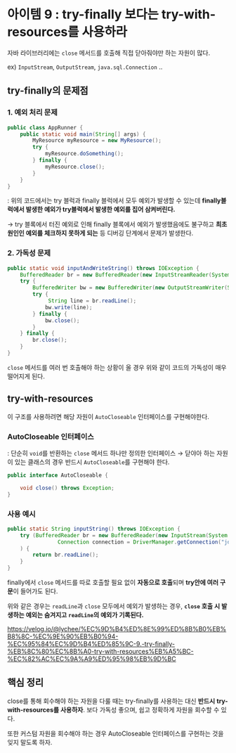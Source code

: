 # 아이템 9 : try-finally 보다는 try-with-resources를 사용하라

자바 라이브러리에는 `close` 메서드를 호출해 직접 닫아줘야만 하는 자원이 많다.

ex) `InputStream`, `OutputStream`, `java.sql.Connection` .. 

## try-finally의 문제점

### 1. 예외 처리 문제

```java
public class AppRunner {
	public static void main(String[] args) {
		MyResource myResource = new MyResource();
		try {
			myResource.doSomething();
		} finally {
			myResource.close();
		}
	}
}
```

: 위의 코드에서는 try 블럭과 finally 블럭에서 모두 예외가 발생할 수 있는데 **finally블럭에서 발생한 예외가 try블럭에서 발생한 예외를 집어 삼켜버린다.**

→  try 블록에서 터진 예외로 인해 finally 블록에서 예외가 발생했음에도 불구하고 **최초 원인인 예외를 체크하지 못하게 되는** 등 디버깅 단계에서 문제가 발생한다.

### 2. 가독성 문제

```java
public static void inputAndWriteString() throws IOException {
    BufferedReader br = new BufferedReader(new InputStreamReader(System.in));
    try {
        BufferedWriter bw = new BufferedWriter(new OutputStreamWriter(System.out));
        try {
             String line = br.readLine();
            bw.write(line);
        } finally {
            bw.close();
        }
    } finally {
        br.close();
    }
}
```

`close` 메서드를 여러 번 호출해야 하는 상황이 올 경우 위와 같이 코드의 가독성이 매우 떨어지게 된다.

## try-with-resources

이 구조를 사용하려면 해당 자원이 `AutoCloseable` 인터페이스를 구현해야한다.

### AutoCloseable 인터페이스

: 단순히 `void`를 반환하는 `close` 메서드 하나만 정의한 인터페이스
→ 닫야아 하는 자원이 있는 클래스의 경우  반드시 `AutoCloseable`를 구현해야 한다.

```java
public interface AutoCloseable {

    void close() throws Exception;
}
```

### 사용 예시

```java
public static String inputString() throws IOException {
    try (BufferedReader br = new BufferedReader(new InputStream(System.in))
			    Connection connection = DriverManager.getConnection("jdbc:mysql://localhost:3306/mydb", "user", "password")
    ) {
        return br.readLine();
    }
}
```

finally에서 `close` 메서드를 따로 호출할 필요 없이 **자동으로 호출**되며 **try안에 여러 구문**이 들어가도 된다.

위와 같은 경우는 `readLine`과 `close` 모두에서 예외가 발생하는 경우, **`close` 호출 시 발생하는 예외는 숨겨지고 `readLine`의 예외가 기록된다.**

https://velog.io/@lychee/%EC%9D%B4%ED%8E%99%ED%8B%B0%EB%B8%8C-%EC%9E%90%EB%B0%94-%EC%95%84%EC%9D%B4%ED%85%9C-9.-try-finally-%EB%8C%80%EC%8B%A0-try-with-resources%EB%A5%BC-%EC%82%AC%EC%9A%A9%ED%95%98%EB%9D%BC

## 핵심 정리

close를 통해 회수해야 하는 자원을 다룰 때는 try-finally를 사용하는 대신 **반드시** **try-with-resources를 사용하자**. 보다 가독성 좋으며, 쉽고 정확하게 자원을 회수할 수 있다.

또한 커스텀 자원을 회수해야 하는 경우 AutoCloseable 인터페이스를 구현하는 것을 잊지 말도록 하자.